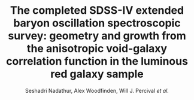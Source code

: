---
number: "41"
title: "The completed SDSS-IV extended baryon oscillation spectroscopic survey: geometry and growth from the anisotropic void-galaxy correlation function in the luminous red galaxy sample"
arxiv_link: "https://arxiv.org/abs/2008.06060"
arxiv_id: "2008.06060"
author: "Seshadri Nadathur, Alex Woodfinden, Will J. Percival <em>et al.</em>"
reviewed: True
journal: "MNRAS, 499, 4140 (2020)"
doi: "10.1093/mnras/staa3074"
---